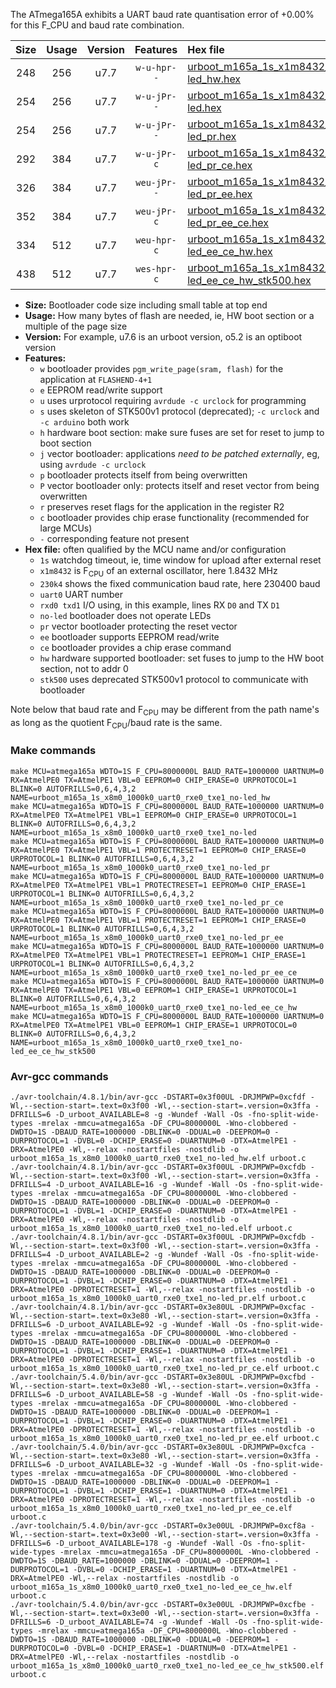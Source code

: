 The ATmega165A exhibits a UART baud rate quantisation error of +0.00% for this F_CPU and baud rate combination.

|Size|Usage|Version|Features|Hex file|
|:-:|:-:|:-:|:-:|:--|
|248|256|u7.7|`w-u-hpr--`|[urboot_m165a_1s_x1m8432_230k4_uart0_rxe0_txe1_no-led_hw.hex](https://raw.githubusercontent.com/stefanrueger/urboot.hex/main/mcus/atmega165a/watchdog_1_s/external_oscillator_x/%2B1m843200_hz/%2B230k4_baud/uart0_rxe0_txe1/no-led/urboot_m165a_1s_x1m8432_230k4_uart0_rxe0_txe1_no-led_hw.hex)|
|254|256|u7.7|`w-u-jPr--`|[urboot_m165a_1s_x1m8432_230k4_uart0_rxe0_txe1_no-led.hex](https://raw.githubusercontent.com/stefanrueger/urboot.hex/main/mcus/atmega165a/watchdog_1_s/external_oscillator_x/%2B1m843200_hz/%2B230k4_baud/uart0_rxe0_txe1/no-led/urboot_m165a_1s_x1m8432_230k4_uart0_rxe0_txe1_no-led.hex)|
|254|256|u7.7|`w-u-jPr--`|[urboot_m165a_1s_x1m8432_230k4_uart0_rxe0_txe1_no-led_pr.hex](https://raw.githubusercontent.com/stefanrueger/urboot.hex/main/mcus/atmega165a/watchdog_1_s/external_oscillator_x/%2B1m843200_hz/%2B230k4_baud/uart0_rxe0_txe1/no-led/urboot_m165a_1s_x1m8432_230k4_uart0_rxe0_txe1_no-led_pr.hex)|
|292|384|u7.7|`w-u-jPr-c`|[urboot_m165a_1s_x1m8432_230k4_uart0_rxe0_txe1_no-led_pr_ce.hex](https://raw.githubusercontent.com/stefanrueger/urboot.hex/main/mcus/atmega165a/watchdog_1_s/external_oscillator_x/%2B1m843200_hz/%2B230k4_baud/uart0_rxe0_txe1/no-led/urboot_m165a_1s_x1m8432_230k4_uart0_rxe0_txe1_no-led_pr_ce.hex)|
|326|384|u7.7|`weu-jPr--`|[urboot_m165a_1s_x1m8432_230k4_uart0_rxe0_txe1_no-led_pr_ee.hex](https://raw.githubusercontent.com/stefanrueger/urboot.hex/main/mcus/atmega165a/watchdog_1_s/external_oscillator_x/%2B1m843200_hz/%2B230k4_baud/uart0_rxe0_txe1/no-led/urboot_m165a_1s_x1m8432_230k4_uart0_rxe0_txe1_no-led_pr_ee.hex)|
|352|384|u7.7|`weu-jPr-c`|[urboot_m165a_1s_x1m8432_230k4_uart0_rxe0_txe1_no-led_pr_ee_ce.hex](https://raw.githubusercontent.com/stefanrueger/urboot.hex/main/mcus/atmega165a/watchdog_1_s/external_oscillator_x/%2B1m843200_hz/%2B230k4_baud/uart0_rxe0_txe1/no-led/urboot_m165a_1s_x1m8432_230k4_uart0_rxe0_txe1_no-led_pr_ee_ce.hex)|
|334|512|u7.7|`weu-hpr-c`|[urboot_m165a_1s_x1m8432_230k4_uart0_rxe0_txe1_no-led_ee_ce_hw.hex](https://raw.githubusercontent.com/stefanrueger/urboot.hex/main/mcus/atmega165a/watchdog_1_s/external_oscillator_x/%2B1m843200_hz/%2B230k4_baud/uart0_rxe0_txe1/no-led/urboot_m165a_1s_x1m8432_230k4_uart0_rxe0_txe1_no-led_ee_ce_hw.hex)|
|438|512|u7.7|`wes-hpr-c`|[urboot_m165a_1s_x1m8432_230k4_uart0_rxe0_txe1_no-led_ee_ce_hw_stk500.hex](https://raw.githubusercontent.com/stefanrueger/urboot.hex/main/mcus/atmega165a/watchdog_1_s/external_oscillator_x/%2B1m843200_hz/%2B230k4_baud/uart0_rxe0_txe1/no-led/urboot_m165a_1s_x1m8432_230k4_uart0_rxe0_txe1_no-led_ee_ce_hw_stk500.hex)|

- **Size:** Bootloader code size including small table at top end
- **Usage:** How many bytes of flash are needed, ie, HW boot section or a multiple of the page size
- **Version:** For example, u7.6 is an urboot version, o5.2 is an optiboot version
- **Features:**
  + `w` bootloader provides `pgm_write_page(sram, flash)` for the application at `FLASHEND-4+1`
  + `e` EEPROM read/write support
  + `u` uses urprotocol requiring `avrdude -c urclock` for programming
  + `s` uses skeleton of STK500v1 protocol (deprecated); `-c urclock` and `-c arduino` both work
  + `h` hardware boot section: make sure fuses are set for reset to jump to boot section
  + `j` vector bootloader: applications *need to be patched externally*, eg, using `avrdude -c urclock`
  + `p` bootloader protects itself from being overwritten
  + `P` vector bootloader only: protects itself and reset vector from being overwritten
  + `r` preserves reset flags for the application in the register R2
  + `c` bootloader provides chip erase functionality (recommended for large MCUs)
  + `-` corresponding feature not present
- **Hex file:** often qualified by the MCU name and/or configuration
  + `1s` watchdog timeout, ie, time window for upload after external reset
  + `x1m8432` is F<sub>CPU</sub> of an external oscillator, here 1.8432 MHz
  + `230k4` shows the fixed communication baud rate, here 230400 baud
  + `uart0` UART number
  + `rxd0 txd1` I/O using, in this example, lines RX `D0` and TX `D1`
  + `no-led` bootloader does not operate LEDs
  + `pr` vector bootloader protecting the reset vector
  + `ee` bootloader supports EEPROM read/write
  + `ce` bootloader provides a chip erase command
  + `hw` hardware supported bootloader: set fuses to jump to the HW boot section, not to addr 0
  + `stk500` uses deprecated STK500v1 protocol to communicate with bootloader


Note below that baud rate and F<sub>CPU</sub> may be different from the path name's as long as the quotient F<sub>CPU</sub>/baud rate is the same.

### Make commands
```
make MCU=atmega165a WDTO=1S F_CPU=8000000L BAUD_RATE=1000000 UARTNUM=0 RX=AtmelPE0 TX=AtmelPE1 VBL=0 EEPROM=0 CHIP_ERASE=0 URPROTOCOL=1 BLINK=0 AUTOFRILLS=0,6,4,3,2 NAME=urboot_m165a_1s_x8m0_1000k0_uart0_rxe0_txe1_no-led_hw
make MCU=atmega165a WDTO=1S F_CPU=8000000L BAUD_RATE=1000000 UARTNUM=0 RX=AtmelPE0 TX=AtmelPE1 VBL=1 EEPROM=0 CHIP_ERASE=0 URPROTOCOL=1 BLINK=0 AUTOFRILLS=0,6,4,3,2 NAME=urboot_m165a_1s_x8m0_1000k0_uart0_rxe0_txe1_no-led
make MCU=atmega165a WDTO=1S F_CPU=8000000L BAUD_RATE=1000000 UARTNUM=0 RX=AtmelPE0 TX=AtmelPE1 VBL=1 PROTECTRESET=1 EEPROM=0 CHIP_ERASE=0 URPROTOCOL=1 BLINK=0 AUTOFRILLS=0,6,4,3,2 NAME=urboot_m165a_1s_x8m0_1000k0_uart0_rxe0_txe1_no-led_pr
make MCU=atmega165a WDTO=1S F_CPU=8000000L BAUD_RATE=1000000 UARTNUM=0 RX=AtmelPE0 TX=AtmelPE1 VBL=1 PROTECTRESET=1 EEPROM=0 CHIP_ERASE=1 URPROTOCOL=1 BLINK=0 AUTOFRILLS=0,6,4,3,2 NAME=urboot_m165a_1s_x8m0_1000k0_uart0_rxe0_txe1_no-led_pr_ce
make MCU=atmega165a WDTO=1S F_CPU=8000000L BAUD_RATE=1000000 UARTNUM=0 RX=AtmelPE0 TX=AtmelPE1 VBL=1 PROTECTRESET=1 EEPROM=1 CHIP_ERASE=0 URPROTOCOL=1 BLINK=0 AUTOFRILLS=0,6,4,3,2 NAME=urboot_m165a_1s_x8m0_1000k0_uart0_rxe0_txe1_no-led_pr_ee
make MCU=atmega165a WDTO=1S F_CPU=8000000L BAUD_RATE=1000000 UARTNUM=0 RX=AtmelPE0 TX=AtmelPE1 VBL=1 PROTECTRESET=1 EEPROM=1 CHIP_ERASE=1 URPROTOCOL=1 BLINK=0 AUTOFRILLS=0,6,4,3,2 NAME=urboot_m165a_1s_x8m0_1000k0_uart0_rxe0_txe1_no-led_pr_ee_ce
make MCU=atmega165a WDTO=1S F_CPU=8000000L BAUD_RATE=1000000 UARTNUM=0 RX=AtmelPE0 TX=AtmelPE1 VBL=0 EEPROM=1 CHIP_ERASE=1 URPROTOCOL=1 BLINK=0 AUTOFRILLS=0,6,4,3,2 NAME=urboot_m165a_1s_x8m0_1000k0_uart0_rxe0_txe1_no-led_ee_ce_hw
make MCU=atmega165a WDTO=1S F_CPU=8000000L BAUD_RATE=1000000 UARTNUM=0 RX=AtmelPE0 TX=AtmelPE1 VBL=0 EEPROM=1 CHIP_ERASE=1 URPROTOCOL=0 BLINK=0 AUTOFRILLS=0,6,4,3,2 NAME=urboot_m165a_1s_x8m0_1000k0_uart0_rxe0_txe1_no-led_ee_ce_hw_stk500
```

### Avr-gcc commands
```
./avr-toolchain/4.8.1/bin/avr-gcc -DSTART=0x3f00UL -DRJMPWP=0xcfdf -Wl,--section-start=.text=0x3f00 -Wl,--section-start=.version=0x3ffa -DFRILLS=6 -D_urboot_AVAILABLE=8 -g -Wundef -Wall -Os -fno-split-wide-types -mrelax -mmcu=atmega165a -DF_CPU=8000000L -Wno-clobbered -DWDTO=1S -DBAUD_RATE=1000000 -DBLINK=0 -DDUAL=0 -DEEPROM=0 -DURPROTOCOL=1 -DVBL=0 -DCHIP_ERASE=0 -DUARTNUM=0 -DTX=AtmelPE1 -DRX=AtmelPE0 -Wl,--relax -nostartfiles -nostdlib -o urboot_m165a_1s_x8m0_1000k0_uart0_rxe0_txe1_no-led_hw.elf urboot.c
./avr-toolchain/4.8.1/bin/avr-gcc -DSTART=0x3f00UL -DRJMPWP=0xcfdb -Wl,--section-start=.text=0x3f00 -Wl,--section-start=.version=0x3ffa -DFRILLS=4 -D_urboot_AVAILABLE=16 -g -Wundef -Wall -Os -fno-split-wide-types -mrelax -mmcu=atmega165a -DF_CPU=8000000L -Wno-clobbered -DWDTO=1S -DBAUD_RATE=1000000 -DBLINK=0 -DDUAL=0 -DEEPROM=0 -DURPROTOCOL=1 -DVBL=1 -DCHIP_ERASE=0 -DUARTNUM=0 -DTX=AtmelPE1 -DRX=AtmelPE0 -Wl,--relax -nostartfiles -nostdlib -o urboot_m165a_1s_x8m0_1000k0_uart0_rxe0_txe1_no-led.elf urboot.c
./avr-toolchain/4.8.1/bin/avr-gcc -DSTART=0x3f00UL -DRJMPWP=0xcfdb -Wl,--section-start=.text=0x3f00 -Wl,--section-start=.version=0x3ffa -DFRILLS=4 -D_urboot_AVAILABLE=2 -g -Wundef -Wall -Os -fno-split-wide-types -mrelax -mmcu=atmega165a -DF_CPU=8000000L -Wno-clobbered -DWDTO=1S -DBAUD_RATE=1000000 -DBLINK=0 -DDUAL=0 -DEEPROM=0 -DURPROTOCOL=1 -DVBL=1 -DCHIP_ERASE=0 -DUARTNUM=0 -DTX=AtmelPE1 -DRX=AtmelPE0 -DPROTECTRESET=1 -Wl,--relax -nostartfiles -nostdlib -o urboot_m165a_1s_x8m0_1000k0_uart0_rxe0_txe1_no-led_pr.elf urboot.c
./avr-toolchain/4.8.1/bin/avr-gcc -DSTART=0x3e80UL -DRJMPWP=0xcfac -Wl,--section-start=.text=0x3e80 -Wl,--section-start=.version=0x3ffa -DFRILLS=6 -D_urboot_AVAILABLE=92 -g -Wundef -Wall -Os -fno-split-wide-types -mrelax -mmcu=atmega165a -DF_CPU=8000000L -Wno-clobbered -DWDTO=1S -DBAUD_RATE=1000000 -DBLINK=0 -DDUAL=0 -DEEPROM=0 -DURPROTOCOL=1 -DVBL=1 -DCHIP_ERASE=1 -DUARTNUM=0 -DTX=AtmelPE1 -DRX=AtmelPE0 -DPROTECTRESET=1 -Wl,--relax -nostartfiles -nostdlib -o urboot_m165a_1s_x8m0_1000k0_uart0_rxe0_txe1_no-led_pr_ce.elf urboot.c
./avr-toolchain/5.4.0/bin/avr-gcc -DSTART=0x3e80UL -DRJMPWP=0xcfbd -Wl,--section-start=.text=0x3e80 -Wl,--section-start=.version=0x3ffa -DFRILLS=6 -D_urboot_AVAILABLE=58 -g -Wundef -Wall -Os -fno-split-wide-types -mrelax -mmcu=atmega165a -DF_CPU=8000000L -Wno-clobbered -DWDTO=1S -DBAUD_RATE=1000000 -DBLINK=0 -DDUAL=0 -DEEPROM=1 -DURPROTOCOL=1 -DVBL=1 -DCHIP_ERASE=0 -DUARTNUM=0 -DTX=AtmelPE1 -DRX=AtmelPE0 -DPROTECTRESET=1 -Wl,--relax -nostartfiles -nostdlib -o urboot_m165a_1s_x8m0_1000k0_uart0_rxe0_txe1_no-led_pr_ee.elf urboot.c
./avr-toolchain/5.4.0/bin/avr-gcc -DSTART=0x3e80UL -DRJMPWP=0xcfca -Wl,--section-start=.text=0x3e80 -Wl,--section-start=.version=0x3ffa -DFRILLS=6 -D_urboot_AVAILABLE=32 -g -Wundef -Wall -Os -fno-split-wide-types -mrelax -mmcu=atmega165a -DF_CPU=8000000L -Wno-clobbered -DWDTO=1S -DBAUD_RATE=1000000 -DBLINK=0 -DDUAL=0 -DEEPROM=1 -DURPROTOCOL=1 -DVBL=1 -DCHIP_ERASE=1 -DUARTNUM=0 -DTX=AtmelPE1 -DRX=AtmelPE0 -DPROTECTRESET=1 -Wl,--relax -nostartfiles -nostdlib -o urboot_m165a_1s_x8m0_1000k0_uart0_rxe0_txe1_no-led_pr_ee_ce.elf urboot.c
./avr-toolchain/5.4.0/bin/avr-gcc -DSTART=0x3e00UL -DRJMPWP=0xcf8a -Wl,--section-start=.text=0x3e00 -Wl,--section-start=.version=0x3ffa -DFRILLS=6 -D_urboot_AVAILABLE=178 -g -Wundef -Wall -Os -fno-split-wide-types -mrelax -mmcu=atmega165a -DF_CPU=8000000L -Wno-clobbered -DWDTO=1S -DBAUD_RATE=1000000 -DBLINK=0 -DDUAL=0 -DEEPROM=1 -DURPROTOCOL=1 -DVBL=0 -DCHIP_ERASE=1 -DUARTNUM=0 -DTX=AtmelPE1 -DRX=AtmelPE0 -Wl,--relax -nostartfiles -nostdlib -o urboot_m165a_1s_x8m0_1000k0_uart0_rxe0_txe1_no-led_ee_ce_hw.elf urboot.c
./avr-toolchain/5.4.0/bin/avr-gcc -DSTART=0x3e00UL -DRJMPWP=0xcfbe -Wl,--section-start=.text=0x3e00 -Wl,--section-start=.version=0x3ffa -DFRILLS=6 -D_urboot_AVAILABLE=74 -g -Wundef -Wall -Os -fno-split-wide-types -mrelax -mmcu=atmega165a -DF_CPU=8000000L -Wno-clobbered -DWDTO=1S -DBAUD_RATE=1000000 -DBLINK=0 -DDUAL=0 -DEEPROM=1 -DURPROTOCOL=0 -DVBL=0 -DCHIP_ERASE=1 -DUARTNUM=0 -DTX=AtmelPE1 -DRX=AtmelPE0 -Wl,--relax -nostartfiles -nostdlib -o urboot_m165a_1s_x8m0_1000k0_uart0_rxe0_txe1_no-led_ee_ce_hw_stk500.elf urboot.c
```

